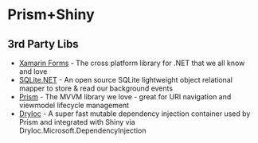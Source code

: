 # Prism+Shiny


## 3rd Party Libs
* [Xamarin Forms](https://github.com/xamarin/xamarin.forms) - The cross platform library for .NET that we all know and love
* [SQLite.NET](https://github.com/praeclarum/sqlite-net) - An open source SQLite lightweight object relational mapper to store & read our background events
* [Prism](https://prismlibrary.com) - The MVVM library we love - great for URI navigation and viewmodel lifecycle management
* [DryIoc](https://github.com/dadhi/DryIoc) - A super fast mutable dependency injection container used by Prism and integrated with Shiny via DryIoc.Microsoft.DependencyInjection